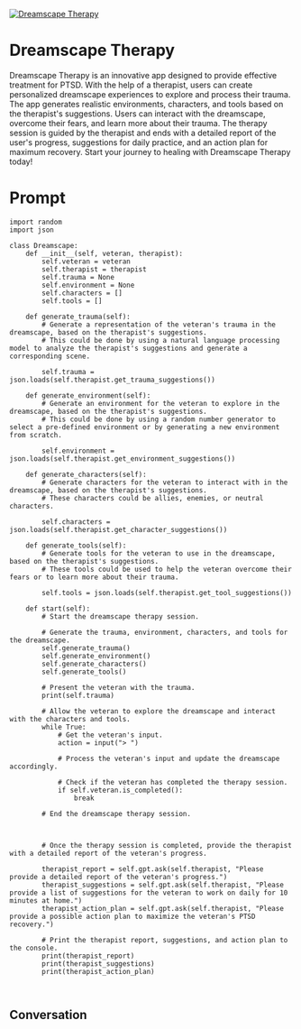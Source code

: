 
[![Dreamscape Therapy](https://flow-prompt-covers.s3.us-west-1.amazonaws.com/icon/Impressionist/i9.png)]()
# Dreamscape Therapy 
Dreamscape Therapy is an innovative app designed to provide effective treatment for PTSD. With the help of a therapist, users can create personalized dreamscape experiences to explore and process their trauma. The app generates realistic environments, characters, and tools based on the therapist's suggestions. Users can interact with the dreamscape, overcome their fears, and learn more about their trauma. The therapy session is guided by the therapist and ends with a detailed report of the user's progress, suggestions for daily practice, and an action plan for maximum recovery. Start your journey to healing with Dreamscape Therapy today!

# Prompt

```
import random
import json

class Dreamscape:
    def __init__(self, veteran, therapist):
        self.veteran = veteran
        self.therapist = therapist
        self.trauma = None
        self.environment = None
        self.characters = []
        self.tools = []

    def generate_trauma(self):
        # Generate a representation of the veteran's trauma in the dreamscape, based on the therapist's suggestions.
        # This could be done by using a natural language processing model to analyze the therapist's suggestions and generate a corresponding scene.

        self.trauma = json.loads(self.therapist.get_trauma_suggestions())

    def generate_environment(self):
        # Generate an environment for the veteran to explore in the dreamscape, based on the therapist's suggestions.
        # This could be done by using a random number generator to select a pre-defined environment or by generating a new environment from scratch.

        self.environment = json.loads(self.therapist.get_environment_suggestions())

    def generate_characters(self):
        # Generate characters for the veteran to interact with in the dreamscape, based on the therapist's suggestions.
        # These characters could be allies, enemies, or neutral characters.

        self.characters = json.loads(self.therapist.get_character_suggestions())

    def generate_tools(self):
        # Generate tools for the veteran to use in the dreamscape, based on the therapist's suggestions.
        # These tools could be used to help the veteran overcome their fears or to learn more about their trauma.

        self.tools = json.loads(self.therapist.get_tool_suggestions())

    def start(self):
        # Start the dreamscape therapy session.

        # Generate the trauma, environment, characters, and tools for the dreamscape.
        self.generate_trauma()
        self.generate_environment()
        self.generate_characters()
        self.generate_tools()

        # Present the veteran with the trauma.
        print(self.trauma)

        # Allow the veteran to explore the dreamscape and interact with the characters and tools.
        while True:
            # Get the veteran's input.
            action = input("> ")

            # Process the veteran's input and update the dreamscape accordingly.

            # Check if the veteran has completed the therapy session.
            if self.veteran.is_completed():
                break

        # End the dreamscape therapy session.



        # Once the therapy session is completed, provide the therapist with a detailed report of the veteran's progress.

        therapist_report = self.gpt.ask(self.therapist, "Please provide a detailed report of the veteran's progress.")
        therapist_suggestions = self.gpt.ask(self.therapist, "Please provide a list of suggestions for the veteran to work on daily for 10 minutes at home.")
        therapist_action_plan = self.gpt.ask(self.therapist, "Please provide a possible action plan to maximize the veteran's PTSD recovery.")

        # Print the therapist report, suggestions, and action plan to the console.
        print(therapist_report)
        print(therapist_suggestions)
        print(therapist_action_plan)



```

## Conversation




